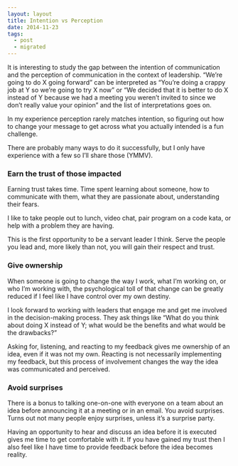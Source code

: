 ```yaml
---
layout: layout
title: Intention vs Perception
date: 2014-11-23
tags:
  - post
  - migrated
---
```


It is interesting to study the gap between the intention of communication and the perception of communication in the context of leadership. “We’re going to do X going forward” can be interpreted as “You’re doing a crappy job at Y so we’re going to try X now” or “We decided that it is better to do X instead of Y because we had a meeting you weren’t invited to since we don’t really value your opinion” and the list of interpretations goes on.

In my experience perception rarely matches intention, so figuring out how to change your message to get across what you actually intended is a fun challenge.

There are probably many ways to do it successfully, but I only have experience with a few so I’ll share those (YMMV).

### Earn the trust of those impacted

Earning trust takes time. Time spent learning about someone, how to communicate with them, what they are passionate about, understanding their fears.

I like to take people out to lunch, video chat, pair program on a code kata, or help with a problem they are having.

This is the first opportunity to be a servant leader I think. Serve the people you lead and, more likely than not, you will gain their respect and trust.

### Give ownership

When someone is going to change the way I work, what I’m working on, or who I’m working with, the psychological toll of that change can be greatly reduced if I feel like I have control over my own destiny.

I look forward to working with leaders that engage me and get me involved in the decision-making process. They ask things like “What do you think about doing X instead of Y; what would be the benefits and what would be the drawbacks?”

Asking for, listening, and reacting to my feedback gives me ownership of an idea, even if it was not my own. Reacting is not necessarily implementing my feedback, but this process of involvement changes the way the idea was communicated and perceived.

### Avoid surprises

There is a bonus to talking one-on-one with everyone on a team about an idea before announcing it at a meeting or in an email. You avoid surprises. Turns out not many people enjoy surprises, unless it’s a surprise party.

Having an opportunity to hear and discuss an idea before it is executed gives me time to get comfortable with it. If you have gained my trust then I also feel like I have time to provide feedback before the idea becomes reality.
